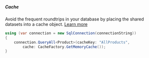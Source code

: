 <h5 class="center code-title">Cache</h5>

Avoid the frequent roundtrips in your database by placing the shared datasets into a cache object. [Learn more](/feature/caching)

```csharp
using (var connection = new SqlConnection(connectionString))
{
    connection.QueryAll<Product>(cacheKey: "AllProducts",
        cache: CacheFactory.GetMemoryCache());
}
```
